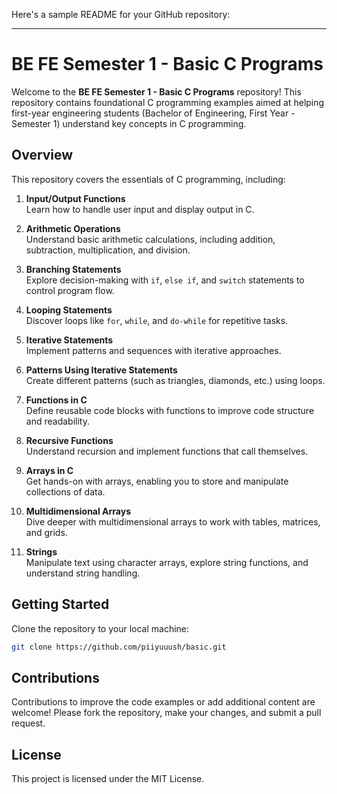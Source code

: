 Here's a sample README for your GitHub repository:

---

# BE FE Semester 1 - Basic C Programs

Welcome to the **BE FE Semester 1 - Basic C Programs** repository! This repository contains foundational C programming examples aimed at helping first-year engineering students (Bachelor of Engineering, First Year - Semester 1) understand key concepts in C programming. 

## Overview

This repository covers the essentials of C programming, including:

1. **Input/Output Functions**  
   Learn how to handle user input and display output in C.

2. **Arithmetic Operations**  
   Understand basic arithmetic calculations, including addition, subtraction, multiplication, and division.

3. **Branching Statements**  
   Explore decision-making with `if`, `else if`, and `switch` statements to control program flow.

4. **Looping Statements**  
   Discover loops like `for`, `while`, and `do-while` for repetitive tasks.

5. **Iterative Statements**  
   Implement patterns and sequences with iterative approaches.

6. **Patterns Using Iterative Statements**  
   Create different patterns (such as triangles, diamonds, etc.) using loops.

7. **Functions in C**  
   Define reusable code blocks with functions to improve code structure and readability.

8. **Recursive Functions**  
   Understand recursion and implement functions that call themselves.

9. **Arrays in C**  
   Get hands-on with arrays, enabling you to store and manipulate collections of data.

10. **Multidimensional Arrays**  
    Dive deeper with multidimensional arrays to work with tables, matrices, and grids.

11. **Strings**  
    Manipulate text using character arrays, explore string functions, and understand string handling.

## Getting Started

Clone the repository to your local machine:

```bash
git clone https://github.com/piiyuuush/basic.git
```

## Contributions

Contributions to improve the code examples or add additional content are welcome! Please fork the repository, make your changes, and submit a pull request.

## License

This project is licensed under the MIT License.
